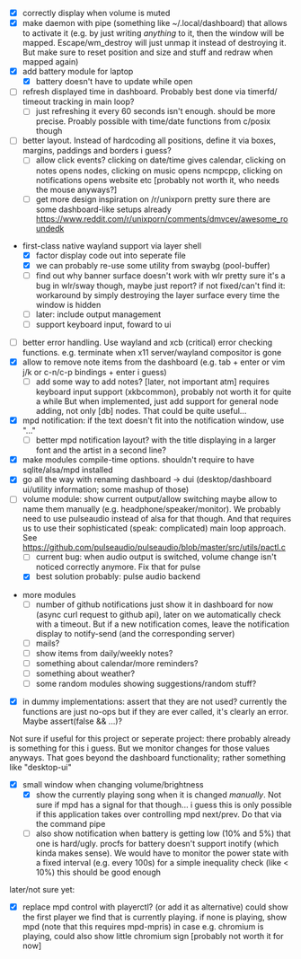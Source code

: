 - [x] correctly display when volume is muted
- [x] make daemon with pipe (something like ~/.local/dashboard) that
      allows to activate it (e.g. by just writing *anything* to it,
	  then the window will be mapped. Escape/wm_destroy will just unmap
	  it instead of destroying it. But make sure to reset position and size
	  and stuff and redraw when mapped again)
- [x] add battery module for laptop
	- [x] battery doesn't have to update while open
- [ ] refresh displayed time in dashboard. Probably best done via timerfd/
      timeout tracking in main loop?
	- [ ] just refreshing it every 60 seconds isn't enough.
	      should be more precise. Proably possible with time/date
		  functions from c/posix though
- [ ] better layout. Instead of hardcoding all positions, define it via
      boxes, margins, paddings and borders i guess?
	- [ ] allow click events? clicking on date/time gives calendar,
	      clicking on notes opens nodes, clicking on music opens
		  ncmpcpp, clicking on notifications opens website etc
		  [probably not worth it, who needs the mouse anyways?]
	- [ ] get more design inspiration on /r/unixporn
	      pretty sure there are some dashboard-like setups already
		  https://www.reddit.com/r/unixporn/comments/dmvcev/awesome_roundedk
- first-class native wayland support via layer shell
	- [x] factor display code out into seperate file
	- [x] we can probably re-use some utility from swaybg (pool-buffer)
	- [ ] find out why banner surface doesn't work with wlr
	      pretty sure it's a bug in wlr/sway though, maybe just report?
		  if not fixed/can't find it: workaround by simply destroying
		  the layer surface every time the window is hidden
	- [ ] later: include output management
	- [ ] support keyboard input, foward to ui
- [ ] better error handling. Use wayland and xcb (critical) error checking
      functions. e.g. terminate when x11 server/wayland compositor is gone
- [x] allow to remove note items from the dashboard (e.g. tab + enter
      or vim j/k or c-n/c-p bindings + enter i guess)
	- [ ] add some way to add notes? [later, not important atm]
	      requires keyboard input support (xkbcommon), probably not worth
		  it for quite a while
		  But when implemented, just add support for general node adding,
		  not only [db] nodes. That could be quite useful...
- [x] mpd notification: if the text doesn't fit into the
      notification window, use "..."
	- [ ] better mpd notification layout? with the title displaying
	      in a larger font and the artist in a second line?
- [x] make modules compile-time options.
      shouldn't require to have sqlite/alsa/mpd installed
- [x] go all the way with renaming dashboard ->
      dui (desktop/dashboard ui/utility information; some mashup of those)
- [ ] volume module: show current output/allow switching
      maybe allow to name them manually (e.g. headphone/speaker/monitor).
	  We probably need to use pulseaudio instead of alsa for that though.
	  And that requires us to use their sophisticated (speak: complicated)
	  main loop approach.
	  See https://github.com/pulseaudio/pulseaudio/blob/master/src/utils/pactl.c
	- [ ] current bug: when audio output is switched, volume change
	      isn't noticed correctly anymore. Fix that for pulse
	- [x] best solution probably: pulse audio backend
- more modules
	- [ ] number of github notifications
	      just show it in dashboard for now (async curl request to github api),
		  later on we automatically check with a timeout.
		  But if a new notification comes, leave the notification display
		  to notify-send (and the corresponding server)
	- [ ] mails?
	- [ ] show items from daily/weekly notes?
	- [ ] something about calendar/more reminders?
	- [ ] something about weather?
	- [ ] some random modules showing suggestions/random stuff?
- [x] in dummy implementations: assert that they are not used?
      currently the functions are just no-ops but if they are ever called,
	  it's clearly an error. Maybe assert(false && ...)?

Not sure if useful for this project or seperate project:
there probably already is something for this i guess.
But we monitor changes for those values anyways.
That goes beyond the dashboard functionality; rather something
like "desktop-ui"

- [x] small window when changing volume/brightness
	- [x] show the currently playing song when it is changed
	      *manually*. Not sure if mpd has a signal for that though...
		  i guess this is only possible if this application takes
		  over controlling mpd next/prev. Do that via the command pipe
	- [ ] also show notification when battery is getting low (10% and 5%)
	      that one is hard/ugly. procfs for battery doesn't support
		  inotify (which kinda makes sense). We would have to monitor
		  the power state with a fixed interval (e.g. every 100s)
		  for a simple inequality check (like < 10%) this should
		  be good enough

later/not sure yet:
- [x] replace mpd control with playerctl? (or add it as alternative)
      could show the first player we find that is currently playing.
	  if none is playing, show mpd (note that this requires mpd-mpris)
	  in case e.g. chromium is playing, could also show
	  little chromium sign
	  [probably not worth it for now]
